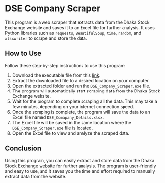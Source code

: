# DSE Company Scraper

This program is a web scraper that extracts data from the Dhaka Stock Exchange website and saves it to an Excel file for further analysis. It uses Python libraries such as `requests`, `BeautifulSoup`, `time`, `random`, and `xlsxwriter` to scrape and store the data.

## How to Use

Follow these step-by-step instructions to use this program:

1. Download the executable file from this [link](https://github.com/MustakAbsarKhan/DSE_COMPANY_SCRAPER_Python/raw/main/DSE_COMPANY_SCRAPER_EXE_BUNDLE.rar).
2. Extract the downloaded file to a desired location on your computer.
3. Open the extracted folder and run the `DSE_Company_Scraper.exe` file.
4. The program will automatically start scraping data from the Dhaka Stock Exchange website.
5. Wait for the program to complete scraping all the data. This may take a few minutes, depending on your internet connection speed.
6. Once the scraping is complete, the program will save the data to an Excel file named `DSE_Comapany_Details.xlsx`.
7. The Excel file will be saved in the same location where the `DSE_Company_Scraper.exe` file is located.
8. Open the Excel file to view and analyze the scraped data.

## Conclusion

Using this program, you can easily extract and store data from the Dhaka Stock Exchange website for further analysis. The program is user-friendly and easy to use, and it saves you the time and effort required to manually extract data from the website.
